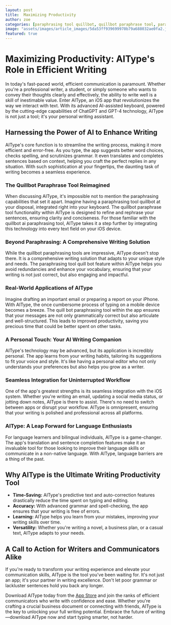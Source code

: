 ```yaml
---
layout: post
title:  Maximizing Productivity
author: zoe
categories: [paraphrasing tool quillbot, quillbot paraphrase tool, paraphrasing tool quill bot, quill bot paraphrasing tool, quillbot paraphrasing tool, quillbot paraphrasing tools, quillbot ai paraphrasing tool]
image: "assets/images/article_images/5da53ff939699970b79a688032ae0fa2.jpg"
featured: true
---
```


# Maximizing Productivity: AIType's Role in Efficient Writing

In today's fast-paced world, efficient communication is paramount. Whether you're a professional writer, a student, or simply someone who wants to convey their thoughts clearly and effectively, the ability to write well is a skill of inestimable value. Enter AIType, an iOS app that revolutionizes the way we interact with text. With its advanced AI-assisted keyboard, powered by the cutting-edge capabilities of ChatGPT and GPT-4 technology, AIType is not just a tool; it's your personal writing assistant.

## Harnessing the Power of AI to Enhance Writing

AIType's core function is to streamline the writing process, making it more efficient and error-free. As you type, the app suggests better word choices, checks spelling, and scrutinizes grammar. It even translates and completes sentences based on context, helping you craft the perfect replies in any situation. With such sophistication at your fingertips, the daunting task of writing becomes a seamless experience.

### The Quillbot Paraphrase Tool Reimagined

When discussing AIType, it's impossible not to mention the paraphrasing capabilities that set it apart. Imagine having a paraphrasing tool quillbot at your disposal, integrated right into your keyboard. The quillbot paraphrase tool functionality within AIType is designed to refine and rephrase your sentences, ensuring clarity and conciseness. For those familiar with the quillbot ai paraphrasing tool, AIType takes it a step further by integrating this technology into every text field on your iOS device.

### Beyond Paraphrasing: A Comprehensive Writing Solution

While the quillbot paraphrasing tools are impressive, AIType doesn't stop there. It is a comprehensive writing solution that adapts to your unique style and needs. The paraphrasing tool quill bot feature within AIType helps you avoid redundancies and enhance your vocabulary, ensuring that your writing is not just correct, but also engaging and impactful.

### Real-World Applications of AIType

Imagine drafting an important email or preparing a report on your iPhone. With AIType, the once cumbersome process of typing on a mobile device becomes a breeze. The quill bot paraphrasing tool within the app ensures that your messages are not only grammatically correct but also articulate and well-structured. This leads to improved productivity, saving you precious time that could be better spent on other tasks.

### A Personal Touch: Your AI Writing Companion

AIType's technology may be advanced, but its application is incredibly personal. The app learns from your writing habits, tailoring its suggestions to fit your voice and style. It's like having a personal editor who not only understands your preferences but also helps you grow as a writer.

### Seamless Integration for Uninterrupted Workflow

One of the app's greatest strengths is its seamless integration with the iOS system. Whether you're writing an email, updating a social media status, or jotting down notes, AIType is there to assist. There's no need to switch between apps or disrupt your workflow. AIType is omnipresent, ensuring that your writing is polished and professional across all platforms.

### AIType: A Leap Forward for Language Enthusiasts

For language learners and bilingual individuals, AIType is a game-changer. The app's translation and sentence completion features make it an invaluable tool for those looking to improve their language skills or communicate in a non-native language. With AIType, language barriers are a thing of the past.

## Why AIType is the Ultimate Writing Productivity Tool

- **Time-Saving:** AIType's predictive text and auto-correction features drastically reduce the time spent on typing and editing.
- **Accuracy:** With advanced grammar and spell-checking, the app ensures that your writing is free of errors.
- **Learning:** AIType helps you learn from your mistakes, improving your writing skills over time.
- **Versatility:** Whether you're writing a novel, a business plan, or a casual text, AIType adapts to your needs.

## A Call to Action for Writers and Communicators Alike

If you're ready to transform your writing experience and elevate your communication skills, AIType is the tool you've been waiting for. It's not just an app; it's your partner in writing excellence. Don't let poor grammar or lackluster sentences hold you back any longer.

Download AIType today from the [App Store](https://apps.apple.com/us/app/aitype-grammar-check-keyboard/id6469163944) and join the ranks of efficient communicators who write with confidence and ease. Whether you're crafting a crucial business document or connecting with friends, AIType is the key to unlocking your full writing potential. Embrace the future of writing—download AIType now and start typing smarter, not harder.